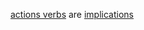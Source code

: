 
[actions verbs](https://en.wiktionary.org/wiki/action_verb) are [implications](https://en.wikipedia.org/wiki/Material_conditional)
